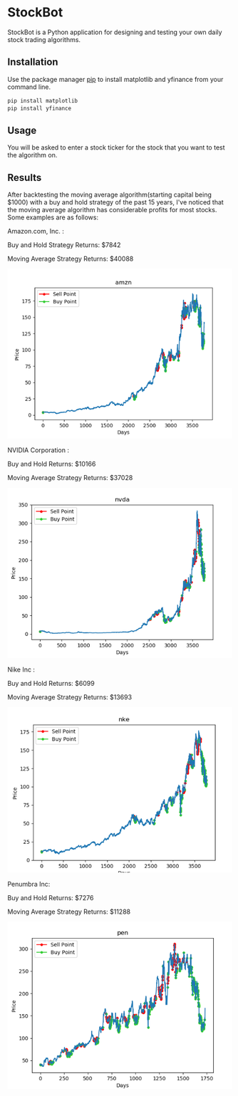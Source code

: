# StockBot

StockBot is a Python application for designing and testing your own daily stock trading algorithms.

## Installation

Use the package manager [pip](https://pip.pypa.io/en/stable/) to install matplotlib and yfinance from your command line.

```bash
pip install matplotlib
pip install yfinance
```

## Usage
You will be asked to enter a stock ticker for the stock that you want to test the algorithm on.

## Results
After backtesting the moving average algorithm(starting capital being $1000) with a buy and hold strategy of the past 15 years, I've noticed that the moving average algorithm has considerable profits for most stocks. Some examples are as follows:

Amazon.com, Inc. : 

Buy and Hold Strategy Returns: $7842

Moving Average Strategy Returns: $40088

![AMZN](https://github.com/joelvar/stock-bot/blob/master/Images/amzn.PNG?raw=true)

NVIDIA Corporation : 

Buy and Hold Returns: $10166

Moving Average Strategy Returns: $37028

![NVDA](https://github.com/joelvar/stock-bot/blob/master/Images/nvda.PNG?raw=true)

Nike Inc : 

Buy and Hold Returns: $6099

Moving Average Strategy Returns: $13693

![NKE](https://github.com/joelvar/stock-bot/blob/master/Images/nke.PNG?raw=true)

Penumbra Inc:

Buy and Hold Returns: $7276

Moving Average Strategy Returns: $11288

![PEN](https://github.com/joelvar/stock-bot/blob/master/Images/pen.PNG?raw=true)



